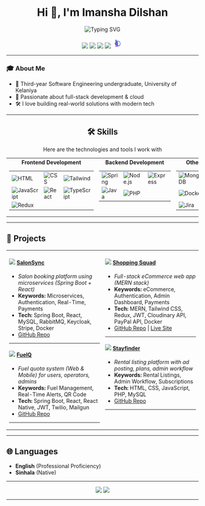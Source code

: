 <!-- Imansha Dilshan | Modern GitHub Profile README -->

<h1 align="center">Hi 👋, I'm Imansha Dilshan</h1>
<p align="center">
  <img src="https://readme-typing-svg.demolab.com?font=Fira+Code&size=22&pause=1000&color=50B3F7&center=true&vCenter=true&width=450&lines=Software+Engineering+Undergraduate;Full-Stack+%26+Cloud+Dev+%F0%9F%9A%80;Open+Source+%26+Team+Leader;MERN+%7C+Spring+Boot+%7C+Docker" alt="Typing SVG" />
</p>
<p align="center">
  <a href="mailto:imansha.idr@gmail.com"><img src="https://skillicons.dev/icons?i=gmail" width="28"/></a>
  <a href="https://www.linkedin.com/in/imansha-dilshan-6768662a0"><img src="https://skillicons.dev/icons?i=linkedin" width="28"/></a>
  <a href="https://github.com/ima-69"><img src="https://skillicons.dev/icons?i=github" width="28"/></a>
  <a href="https://medium.com/@imansha.idr"><img src="https://img.icons8.com/sf-regular-filled/512/FFFFFF/medium-logo.png" width="28"/></a>
  <a href="https://imansha-s-portfolio.vercel.app/"><img src="https://github.com/ima-69/Imansha-s-Portfolio/blob/main/src/assets/favicon.png" width="28"/></a>
</p>

---

### 🎓 About Me

- 🏫 Third-year Software Engineering undergraduate, University of Kelaniya  
- 🚀 Passionate about full-stack development & cloud  
- 🛠️ I love building real-world solutions with modern tech  

---

<h2 align="center">🛠️ Skills</h2>
<p align="center">Here are the technologies and tools I work with</p>

<table align="center">
  <tr>
    <!-- Frontend Development -->
    <td align="center" valign="top">
      <b>Frontend Development</b>
      <table>
        <tr>
          <td><img src="https://skillicons.dev/icons?i=html" height="48" alt="HTML"/></td>
          <td><img src="https://skillicons.dev/icons?i=css" height="48" alt="CSS"/></td>
          <td><img src="https://skillicons.dev/icons?i=tailwind" height="48" alt="Tailwind"/></td>
        </tr>
        <tr>
          <td><img src="https://skillicons.dev/icons?i=js" height="48" alt="JavaScript"/></td>
          <td><img src="https://skillicons.dev/icons?i=react" height="48" alt="React"/></td>
          <td><img src="https://skillicons.dev/icons?i=ts" height="48" alt="TypeScript"/></td>
        </tr>
        <tr>
          <td><img src="https://skillicons.dev/icons?i=redux" height="48" alt="Redux"/></td>
          <td></td>
          <td></td>
        </tr>
      </table>
    </td>
    <!-- Backend Development -->
    <td align="center" valign="top">
      <b>Backend Development</b>
      <table>
        <tr>
          <td><img src="https://skillicons.dev/icons?i=spring" height="48" alt="Spring"/></td>
          <td><img src="https://skillicons.dev/icons?i=nodejs" height="48" alt="Node.js"/></td>
          <td><img src="https://skillicons.dev/icons?i=express" height="48" alt="Express"/></td>
        </tr>
        <tr>
          <td><img src="https://skillicons.dev/icons?i=java" height="48" alt="Java"/></td>
          <td><img src="https://skillicons.dev/icons?i=php" height="48" alt="PHP"/></td>
          <td></td>
        </tr>
      </table>
    </td>
    <!-- Other Development Tools -->
    <td align="center" valign="top">
      <b>Other Development Tools</b>
      <table>
        <tr>
          <td><img src="https://skillicons.dev/icons?i=mongodb" height="48" alt="MongoDB"/></td>
          <td><img src="https://skillicons.dev/icons?i=mysql" height="48" alt="MySQL"/></td>
          <td><img src="https://skillicons.dev/icons?i=git" height="48" alt="Git"/></td>
        </tr>
        <tr>
          <td><img src="https://skillicons.dev/icons?i=docker" height="48" alt="Docker"/></td>
          <td><img src="https://skillicons.dev/icons?i=figma" height="48" alt="Figma"/></td>
          <td><img src="https://skillicons.dev/icons?i=photoshop" height="48" alt="Photoshop"/></td>
        </tr>
        <tr>
          <td><img src="https://play-lh.googleusercontent.com/_AZCbg39DTuk8k3DiPRASr9EwyW058pOfzvAu1DsfN9ygtbOlbuucmXaHJi5ooYbokQX" height="48" alt="Jira"/></td>
          <td><img src="https://skillicons.dev/icons?i=aws" height="48" alt="AWS"/></td>
          <td><img src="https://skillicons.dev/icons?i=azure" height="48" alt="Azure"/></td>
        </tr>
      </table>
    </td>
  </tr>
</table>


---

## 🚩 Projects

<table>
  <tr>
    <td width="50%" valign="top">
      <h4>
        <img src="https://skillicons.dev/icons?i=react,spring,docker" height="20"/>
        <a href="https://linktr.ee/salonsync">SalonSync</a>
      </h4>
      <ul>
        <li><i>Salon booking platform using microservices (Spring Boot + React)</i></li>
        <li><b>Keywords:</b> Microservices, Authentication, Real-Time, Payments</li>
        <li><b>Tech:</b> Spring Boot, React, MySQL, RabbitMQ, Keycloak, Stripe, Docker</li>
        <li><a href="#">GitHub Repo</a> <!-- Replace # with repo link when public --></li>
      </ul>
      <hr/>
       <h4>
        <img src="https://skillicons.dev/icons?i=react,spring,reactnative" height="20"/>
        <a href="https://github.com/software-architecture-project-kln/fuel-project">FuelQ</a>
      </h4>
      <ul>
        <li><i>Fuel quota system (Web & Mobile) for users, operators, admins</i></li>
        <li><b>Keywords:</b> Fuel Management, Real-Time Alerts, QR Code</li>
        <li><b>Tech:</b> Spring Boot, React, React Native, JWT, Twilio, Mailgun</li>
        <li>
          <a href="https://github.com/software-architecture-project-kln/fuel-project">GitHub Repo</a>
        </li>
      </ul>
      <hr/>
    </td>
    <td width="50%" valign="top">
      <h4>
        <img src="https://skillicons.dev/icons?i=react,nodejs,mongodb" height="20"/>
        <a href="https://github.com/ima-69/Shopping-Squad-MERN">Shopping Squad</a>
      </h4>
      <ul>
        <li><i>Full-stack eCommerce web app (MERN stack)</i></li>
        <li><b>Keywords:</b> eCommerce, Authentication, Admin Dashboard, Payments</li>
        <li><b>Tech:</b> MERN, Tailwind CSS, Redux, JWT, Cloudinary API, PayPal API, Docker</li>
        <li>
          <a href="https://github.com/ima-69/Shopping-Squad-MERN">GitHub Repo</a> | 
          <a href="https://shoopin-squad.vercel.app/">Live Site</a>
        </li>
      </ul>
      <hr/>
      <h4>
        <img src="https://skillicons.dev/icons?i=php,html,css,mysql" height="20"/>
        <a href="https://github.com/ima-69/Stayfinder">Stayfinder</a>
      </h4>
      <ul>
        <li><i>Rental listing platform with ad posting, plans, admin workflow</i></li>
        <li><b>Keywords:</b> Rental Listings, Admin Workflow, Subscriptions</li>
        <li><b>Tech:</b> HTML, CSS, JavaScript, PHP, MySQL</li>
        <li>
          <a href="https://github.com/ima-69/Stayfinder">GitHub Repo</a>
        </li>
      </ul>
      <hr/>
    </td>
  </tr>
</table>

---

## 🌐 Languages

- **English** (Professional Proficiency)
- **Sinhala** (Native)

---

<p align="center">
  <img src="https://github-readme-stats.vercel.app/api?username=ima-69&show_icons=true&theme=radical" height="170"/>
  <img src="https://github-readme-streak-stats.herokuapp.com/?user=ima-69&theme=radical" height="170"/>
</p>

---

<!-- Personalize, update links, and shine! 😎 -->
